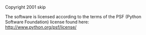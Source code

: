 Copyright 2001 skip 

The software is licensed according to the terms of the PSF (Python Software Foundation) license found here: http://www.python.org/psf/license/
